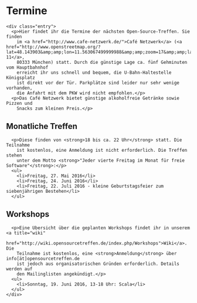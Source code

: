 <div id="content">
  <div class="post">
    	<h1 class="title">Termine</h1>

    <div class="entry">
      <p>Hier findet ihr die Termine der nächsten Open-Source-Treffen. Sie finden
        im <a href="http://www.cafe-netzwerk.de/">Café Netzwerk</a> (<a href="http://www.openstreetmap.org/?lat=48.143903&amp;amp;lon=11.563067499999988&amp;amp;zoom=17&amp;amp;layers=M&amp;amp;mlat=48.14413&amp;amp;mlon=11.56252">Luisenstr. 11</a>,
        80333 München) statt. Durch die günstige Lage ca. fünf Gehminuten vom Hauptbahnhof
        erreicht ihr uns schnell und bequem, die U-Bahn-Haltestelle Königsplatz
        ist direkt vor der Tür. Parkplätze sind leider nur sehr wenige vorhanden,
        die Anfahrt mit dem PKW wird nicht empfohlen.</p>
      <p>Das Café Netzwerk bietet günstige alkoholfreie Getränke sowie Pizzen und
        Snacks zum kleinen Preis.</p>
      
<h2>Monatliche Treffen</h2>

      <p>Diese finden von <strong>18 bis ca. 22 Uhr</strong> statt. Die Teilnahme
        ist kostenlos, eine Anmeldung ist nicht erforderlich. Die Treffen stehen
        unter dem Motto <strong>"Jeder vierte Freitag im Monat für freie Software"</strong>:</p>
      <ul>
        <li>Freitag, 27. Mai 2016</li>
        <li>Freitag, 24. Juni 2016</li>
        <li>Freitag, 22. Juli 2016 - kleine Geburtstagsfeier zum siebenjährigen Bestehen</li>
      </ul>
      
<h2>Workshops</h2>

      <p>Eine Übersicht über die geplanten Workshops findet ihr in unserem <a title="wiki"
        href="http://wiki.opensourcetreffen.de/index.php/Workshops">Wiki</a>. Die
        Teilnahme ist kostenlos, eine <strong>Anmeldung</strong> über info[ät]opensourcetreffen.de
        ist jedoch aus organisatorischen Gründen erforderlich. Details werden auf
        den Mailinglisten angekündigt.</p>
      <ul>
        <li>Sonntag, 19. Juni 2016, 13-18 Uhr: Scala</li>
      </ul>
    </div>
  </div>
</div>